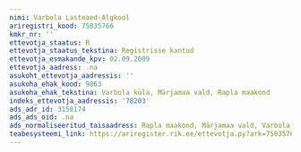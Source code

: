 ```yaml
---
nimi: Varbola Lasteaed-Algkool
ariregistri_kood: 75035766
kmkr_nr: ''
ettevotja_staatus: R
ettevotja_staatus_tekstina: Registrisse kantud
ettevotja_esmakande_kpv: 02.09.2009
ettevotja_aadress: .na
asukoht_ettevotja_aadressis: ''
asukoha_ehak_kood: 9063
asukoha_ehak_tekstina: Varbola küla, Märjamaa vald, Rapla maakond
indeks_ettevotja_aadressis: '78203'
ads_adr_id: 3158174
ads_ads_oid: .na
ads_normaliseeritud_taisaadress: Rapla maakond, Märjamaa vald, Varbola küla
teabesysteemi_link: https://ariregister.rik.ee/ettevotja.py?ark=75035766&ref=rekvisiidid
---
```

